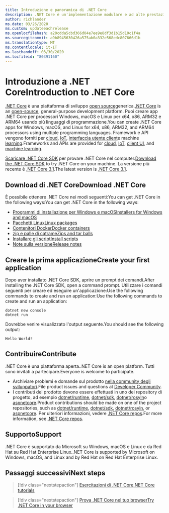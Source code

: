 ```yaml
---
title: Introduzione e panoramica di .NET Core
description: .NET Core è un'implementazione modulare e ad alte prestazioni di .NET per la creazione di app Windows, Linux e macOS. Vedere l'introduzione a .NET Core per iniziare.
author: richlander
ms.date: 03/26/2020
ms.custom: updateeachrelease
ms.openlocfilehash: a20cdda5cbd366d04e7ee9e8df3d1b15d10c1f4a
ms.sourcegitcommit: a9b8945630426a575ab0a332e568edc807666d1b
ms.translationtype: MT
ms.contentlocale: it-IT
ms.lasthandoff: 03/30/2020
ms.locfileid: "80391160"
---
```

# <a name="introduction-to-net-core"></a><span data-ttu-id="b931c-104">Introduzione a .NET Core</span><span class="sxs-lookup"><span data-stu-id="b931c-104">Introduction to .NET Core</span></span>

<span data-ttu-id="b931c-105">[.NET Core](about.md) è una piattaforma di sviluppo [open source](https://github.com/dotnet/runtime/blob/master/LICENSE.TXT)generica.</span><span class="sxs-lookup"><span data-stu-id="b931c-105">[.NET Core](about.md) is an [open-source](https://github.com/dotnet/runtime/blob/master/LICENSE.TXT), general-purpose development platform.</span></span> <span data-ttu-id="b931c-106">Puoi creare app .NET Core per processori Windows, macOS e Linux per x64, x86, ARM32 e ARM64 usando più linguaggi di programmazione.</span><span class="sxs-lookup"><span data-stu-id="b931c-106">You can create .NET Core apps for Windows, macOS, and Linux for x64, x86, ARM32, and ARM64 processors using multiple programming languages.</span></span> <span data-ttu-id="b931c-107">Framework e API vengono forniti per [cloud](/aspnet/core/), [IoT](/archive/msdn-magazine/2019/august/net-core-cross-platform-iot-programming-with-net-core-3-0), [interfaccia utente client](/dotnet/desktop-wpf/overview/index)e machine [learning](/dotnet/machine-learning/).</span><span class="sxs-lookup"><span data-stu-id="b931c-107">Frameworks and APIs are provided for [cloud](/aspnet/core/), [IoT](/archive/msdn-magazine/2019/august/net-core-cross-platform-iot-programming-with-net-core-3-0), [client UI](/dotnet/desktop-wpf/overview/index), and [machine learning](/dotnet/machine-learning/).</span></span>

<span data-ttu-id="b931c-108">[Scaricare .NET Core SDK](https://dotnet.microsoft.com/download) per provare .NET Core nel computer.</span><span class="sxs-lookup"><span data-stu-id="b931c-108">[Download the .NET Core SDK](https://dotnet.microsoft.com/download) to try .NET Core on your machine.</span></span> <span data-ttu-id="b931c-109">La versione più recente è [.NET Core 3.1](https://devblogs.microsoft.com/dotnet/announcing-net-core-3-1/).</span><span class="sxs-lookup"><span data-stu-id="b931c-109">The latest version is [.NET Core 3.1](https://devblogs.microsoft.com/dotnet/announcing-net-core-3-1/).</span></span>

## <a name="download-net-core"></a><span data-ttu-id="b931c-110">Download di .NET Core</span><span class="sxs-lookup"><span data-stu-id="b931c-110">Download .NET Core</span></span>

<span data-ttu-id="b931c-111">È possibile ottenere .NET Core nei modi seguenti:You can get .NET Core in the following ways:</span><span class="sxs-lookup"><span data-stu-id="b931c-111">You can get .NET Core in the following ways:</span></span>

* [<span data-ttu-id="b931c-112">Programmi di installazione per Windows e macOS</span><span class="sxs-lookup"><span data-stu-id="b931c-112">Installers for Windows and macOS</span></span>](https://dotnet.microsoft.com/download)
* [<span data-ttu-id="b931c-113">Pacchetti Linux</span><span class="sxs-lookup"><span data-stu-id="b931c-113">Linux packages</span></span>](https://docs.microsoft.com/dotnet/core/install/linux-package-managers)
* [<span data-ttu-id="b931c-114">Contenitori Docker</span><span class="sxs-lookup"><span data-stu-id="b931c-114">Docker containers</span></span>](https://hub.docker.com/_/microsoft-dotnet-core/)
* [<span data-ttu-id="b931c-115">zip e palle di catrame</span><span class="sxs-lookup"><span data-stu-id="b931c-115">Zips and tar balls</span></span>](https://dotnet.microsoft.com/download/dotnet-core/3.1)
* [<span data-ttu-id="b931c-116">Installare gli script</span><span class="sxs-lookup"><span data-stu-id="b931c-116">Install scripts</span></span>](https://dotnet.microsoft.com/download/dotnet-core/scripts)
* [<span data-ttu-id="b931c-117">Note sulla versione</span><span class="sxs-lookup"><span data-stu-id="b931c-117">Release notes</span></span>](https://github.com/dotnet/core/tree/master/release-notes)

## <a name="create-your-first-application"></a><span data-ttu-id="b931c-118">Creare la prima applicazione</span><span class="sxs-lookup"><span data-stu-id="b931c-118">Create your first application</span></span>

<span data-ttu-id="b931c-119">Dopo aver installato .NET Core SDK, aprire un prompt dei comandi.</span><span class="sxs-lookup"><span data-stu-id="b931c-119">After installing the .NET Core SDK, open a command prompt.</span></span> <span data-ttu-id="b931c-120">Utilizzare i comandi seguenti per creare ed eseguire un'applicazione:Use the following commands to create and run an application:</span><span class="sxs-lookup"><span data-stu-id="b931c-120">Use the following commands to create and run an application:</span></span>

```dotnetcli
dotnet new console
dotnet run
```

<span data-ttu-id="b931c-121">Dovrebbe venire visualizzato l'output seguente.</span><span class="sxs-lookup"><span data-stu-id="b931c-121">You should see the following output:</span></span>

```output
Hello World!
```

## <a name="contribute"></a><span data-ttu-id="b931c-122">Contribuire</span><span class="sxs-lookup"><span data-stu-id="b931c-122">Contribute</span></span>

<span data-ttu-id="b931c-123">.NET Core è una piattaforma aperta.</span><span class="sxs-lookup"><span data-stu-id="b931c-123">.NET Core is an open platform.</span></span> <span data-ttu-id="b931c-124">Tutti sono invitati a partecipare.</span><span class="sxs-lookup"><span data-stu-id="b931c-124">Everyone is welcome to participate.</span></span>

* <span data-ttu-id="b931c-125">Archiviare problemi e domande sul prodotto [nella community degli sviluppatori](https://developercommunity.visualstudio.com/spaces/61/index.html).</span><span class="sxs-lookup"><span data-stu-id="b931c-125">File product issues and questions at [Developer Community](https://developercommunity.visualstudio.com/spaces/61/index.html).</span></span>
* <span data-ttu-id="b931c-126">I contributi del prodotto devono essere effettuati in uno dei repository di progetto, ad esempio [dotnet/runtime](https://github.com/dotnet/runtime), [dotnet/sdk](https://github.com/dotnet/sdk), [dotnet/rosyln](https://github.com/dotnet/roslyn)o [aspnetcore](https://github.com/dotnet/aspnetcore).</span><span class="sxs-lookup"><span data-stu-id="b931c-126">Product contributions should be made on one of the project repositories, such as [dotnet/runtime](https://github.com/dotnet/runtime), [dotnet/sdk](https://github.com/dotnet/sdk), [dotnet/rosyln](https://github.com/dotnet/roslyn), or [aspnetcore](https://github.com/dotnet/aspnetcore).</span></span> <span data-ttu-id="b931c-127">Per ulteriori informazioni, vedere [.NET Core repos](https://github.com/dotnet/core/blob/master/Documentation/core-repos.md).</span><span class="sxs-lookup"><span data-stu-id="b931c-127">For more information, see [.NET Core repos](https://github.com/dotnet/core/blob/master/Documentation/core-repos.md).</span></span>

## <a name="support"></a><span data-ttu-id="b931c-128">Supporto</span><span class="sxs-lookup"><span data-stu-id="b931c-128">Support</span></span>

<span data-ttu-id="b931c-129">.NET Core è supportato da Microsoft su Windows, macOS e Linux e da Red Hat su Red Hat Enterprise Linux.</span><span class="sxs-lookup"><span data-stu-id="b931c-129">.NET Core is supported by Microsoft on Windows, macOS, and Linux and by Red Hat on Red Hat Enterprise Linux.</span></span>

## <a name="next-steps"></a><span data-ttu-id="b931c-130">Passaggi successivi</span><span class="sxs-lookup"><span data-stu-id="b931c-130">Next steps</span></span>

> [!div class="nextstepaction"]
> [<span data-ttu-id="b931c-131">Esercitazioni di .NET Core</span><span class="sxs-lookup"><span data-stu-id="b931c-131">.NET Core tutorials</span></span>](tutorials/index.md)

> [!div class="nextstepaction"]
> [<span data-ttu-id="b931c-132">Prova .NET Core nel tuo browser</span><span class="sxs-lookup"><span data-stu-id="b931c-132">Try .NET Core in your browser</span></span>](../csharp/tutorials/intro-to-csharp/numbers-in-csharp.yml)
